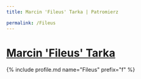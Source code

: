 ```yaml
---
title: Marcin 'Fileus' Tarka | Patromierz

permalink: /Fileus
---
```


# [Marcin 'Fileus' Tarka](https://patronite.pl/Fileus)

{% include profile.md name="Fileus" prefix="f" %}
